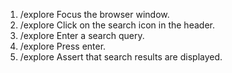 1. /explore Focus the browser window.
2. /explore Click on the search icon in the header.
3. /explore Enter a search query.
4. /explore Press enter.
5. /explore Assert that search results are displayed.